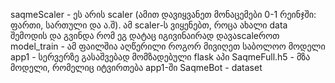 saqmeScaler - ეს არის scaler (ამით დავიყვანეთ მონაცემები 0-1 რეინჯში: ფართი, სართული და ა.შ). ამ scaler-ს ვიყენებთ, როცა ახალი data შემოდის და გვინდა რომ ეგ დატაც იგივინაირად დავაscaleროთ
model_train - ამ ფაილშია აღწერილი როგორ მივიღეთ საბოლოო მოდელი
app1 - სერვერზე გასაშვებად მომზადებული flask აპი
SaqmeFull.h5 - მზა მოდელი, რომელიც იტვირთება app1-ში
SaqmeBot - dataset
